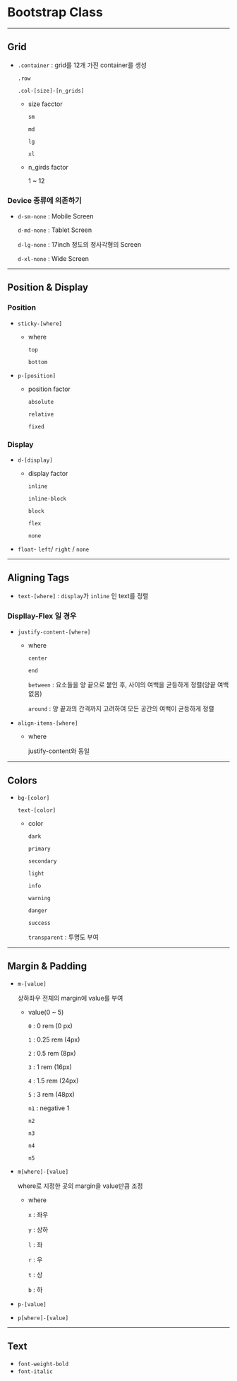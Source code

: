 # Bootstrap Class

---

## Grid

- `.container` : grid를 12개 가진 container를 생성

  `.row`

  `.col-[size]-[n_grids]`

  - size facctor

    `sm`

    `md`

    `lg`

    `xl`

  - n_girds factor

    1 ~ 12

### Device 종류에 의존하기

- `d-sm-none` : Mobile Screen

  `d-md-none` : Tablet Screen

  `d-lg-none` : 17inch 정도의 정사각형의 Screen

  `d-xl-none` : Wide Screen

---

## Position & Display

### Position

- `sticky-[where]`

  - where

    `top`

    `bottom`

- `p-[position]`

  - position factor

    `absolute`

    `relative`

    `fixed`

### Display

- `d-[display]`

  - display factor

    `inline`

    `inline-block`

    `block`

    `flex`

    `none`

- `float`- `left`/ `right` / `none`

---

## Aligning Tags

- `text-[where]` : `display`가 `inline` 인 text를 정렬

### Displlay-Flex 일 경우

- `justify-content-[where]`

  - where

    `center`

    `end`

    `between` : 요소들을 양 끝으로 붙인 후, 사이의 여백을 균등하게 정렬(양끝 여백 없음)

    `around` : 양 끝과의 간격까지 고려하여 모든 공간의 여백이 균등하게 정렬

- `align-items-[where]`

  - where

    justify-content와 동일

---

## Colors

- `bg-[color]`

  `text-[color]`

  - color

    `dark`

    `primary`

    `secondary`

    `light`

    `info`

    `warning`

    `danger`

    `success`

    `transparent` : 투명도 부여

---

## Margin & Padding

- `m-[value]`

  상하좌우 전체의 margin에  value를 부여

  - value(0 ~ 5)

    `0` : 0 rem (0 px)

    `1` : 0.25 rem (4px)

    `2` : 0.5 rem (8px)

    `3` : 1 rem (16px)

    `4` : 1.5 rem (24px)

    `5` : 3 rem (48px)

    `n1` : negative 1

    `n2` 

    `n3`

    `n4`

    `n5`

- `m[where]-[value]`

  where로 지정한 곳의 margin을 value만큼 조정

  - where

    `x` : 좌우

    `y` : 상하

    `l` : 좌

    `r` : 우

    `t` : 상

    `b` : 하

- `p-[value]`
- `p[where]-[value]`

---

## Text

- `font-weight-bold`
- `font-italic`